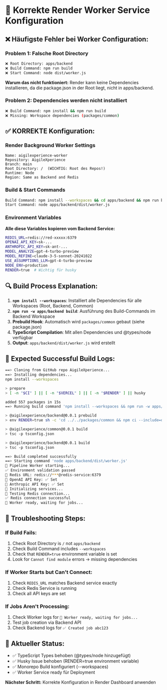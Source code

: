 # 🎯 Korrekte Render Worker Service Konfiguration

## ❌ Häufigste Fehler bei Worker Configuration:

### Problem 1: Falsche Root Directory
```bash
❌ Root Directory: apps/backend
❌ Build Command: npm run build  
❌ Start Command: node dist/worker.js
```
**Warum das nicht funktioniert:** Render kann keine Dependencies installieren, da die package.json in der Root liegt, nicht in apps/backend.

### Problem 2: Dependencies werden nicht installiert
```bash
❌ Build Command: npm install && npm run build
❌ Missing: Workspace dependencies (packages/common)
```

## ✅ KORREKTE Konfiguration:

### Render Background Worker Settings
```
Name: aigilexperience-worker
Repository: AigileXperience
Branch: main
Root Directory: /  (WICHTIG: Root des Repos!)
Runtime: Node
Region: Same as Backend and Redis
```

### Build & Start Commands
```bash
Build Command: npm install --workspaces && cd apps/backend && npm run build
Start Command: node apps/backend/dist/worker.js
```

### Environment Variables
**Alle diese Variables kopieren vom Backend Service:**
```bash
REDIS_URL=redis://red-xxxxx:6379
OPENAI_API_KEY=sk-...
ANTHROPIC_API_KEY=sk-ant-...
MODEL_ANALYZE=gpt-4-turbo-preview
MODEL_REFINE=claude-3-5-sonnet-20241022
USE_ASSUMPTIONS_LLM=gpt-4-turbo-preview
NODE_ENV=production
RENDER=true  # Wichtig für husky
```

## 🔍 Build Process Explanation:

1. **`npm install --workspaces`**: Installiert alle Dependencies für alle Workspaces (Root, Backend, Common)
2. **`npm run -w apps/backend build`**: Ausführung des Build-Commands im Backend Workspace
3. **Prebuild Hook**: Automatisch wird `packages/common` gebaut (siehe package.json)
4. **TypeScript Compilation**: Mit allen Dependencies und @types/node verfügbar
5. **Output**: `apps/backend/dist/worker.js` wird erstellt

## 🚀 Expected Successful Build Logs:

```bash
==> Cloning from GitHub repo AigileXperience...
==> Installing dependencies...
npm install --workspaces

> prepare
> [ -n "$CI" ] || [ -n "$VERCEL" ] || [ -n "$RENDER" ] || husky

added 557 packages in 15s
==> Running build command 'npm install --workspaces && npm run -w apps/backend build'...

> @aigilexperience/backend@0.0.1 prebuild
> env RENDER=true sh -c 'cd ../../packages/common && npm ci --include=dev && npm run build'

> @aigilexperience/common@0.0.1 build
> tsc -p tsconfig.json

> @aigilexperience/backend@0.0.1 build  
> tsc -p tsconfig.json

==> Build completed successfully
==> Starting command 'node apps/backend/dist/worker.js'
🚀 Pipeline Worker starting...
✅ Environment validation passed
📍 Redis URL: redis://***@redis-service:6379
🔑 OpenAI API Key: ✅ Set
🔑 Anthropic API Key: ✅ Set
🔧 Initializing services...
🔌 Testing Redis connection...
✅ Redis connection successful
🎯 Worker ready, waiting for jobs...
```

## 🔧 Troubleshooting Steps:

### If Build Fails:
1. Check Root Directory is `/` not `apps/backend`
2. Check Build Command includes `--workspaces`
3. Check that `RENDER=true` environment variable is set
4. Look for `Cannot find module` errors → missing dependencies

### If Worker Starts but Can't Connect:
1. Check `REDIS_URL` matches Backend service exactly
2. Check Redis Service is running
3. Check all API keys are set

### If Jobs Aren't Processing:
1. Check Worker logs for `🎯 Worker ready, waiting for jobs...`
2. Test job creation via Backend API
3. Check Backend logs for `✅ Created job abc123`

## 🎯 Aktueller Status:

- ✅ TypeScript Types behoben (@types/node hinzugefügt)
- ✅ Husky Issue behoben (RENDER=true environment variable)
- ✅ Monorepo Build konfiguriert (--workspaces)
- ✅ Worker Service ready für Deployment

**Nächster Schritt:** Korrekte Konfiguration in Render Dashboard anwenden
